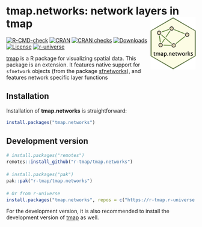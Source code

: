 
# tmap.networks: network layers in tmap <img src="man/figures/logo.png" align="right" height="139" alt="" />

<!-- badges: start -->

[![R-CMD-check](https://github.com/r-tmap/tmap.networks/actions/workflows/R-CMD-check.yaml/badge.svg)](https://github.com/r-tmap/tmap/actions/workflows/R-CMD-check.yaml)
[![CRAN](https://www.r-pkg.org/badges/version/tmap.networks)](https://cran.r-project.org/package=tmap.networks)
[![CRAN
checks](https://cranchecks.info/badges/worst/tmap.networks)](https://cran.r-project.org/web/checks/check_results_tmap.networks.html)
[![Downloads](https://cranlogs.r-pkg.org/badges/tmap.networks?color=brightgreen)](https://www.r-pkg.org:443/pkg/tmap.networks)
[![License](https://img.shields.io/badge/License-GPL%20v3-brightgreen.svg?style=flat)](https://www.gnu.org/licenses/gpl-3.0.html)
[![r-universe](https://r-tmap.r-universe.dev/badges/tmap.networks)](https://r-tmap.r-universe.dev/tmap.networks)
<!-- badges: end -->

[tmap](https://r-tmap.github.io/tmap/) is a R package for visualizing
spatial data. This package is an extension. It features native support
for `sfnetwork` objects (from the package
[sfnetworks](https://luukvdmeer.github.io/sfnetworks/index.html)), and
features network specific layer functions

## Installation

Installation of **tmap.networks** is straightforward:

``` r
install.packages("tmap.networks")
```

## Development version

``` r
# install.packages("remotes")
remotes::install_github("r-tmap/tmap.networks")

# install.packages("pak")
pak::pak("r-tmap/tmap.networks")

# Or from r-universe
install.packages("tmap.networks", repos = c("https://r-tmap.r-universe.dev", "https://cloud.r-project.org"))
```

For the development version, it is also recommended to install the
development version of [tmap](https://r-tmap.github.io/tmap/) as well.
